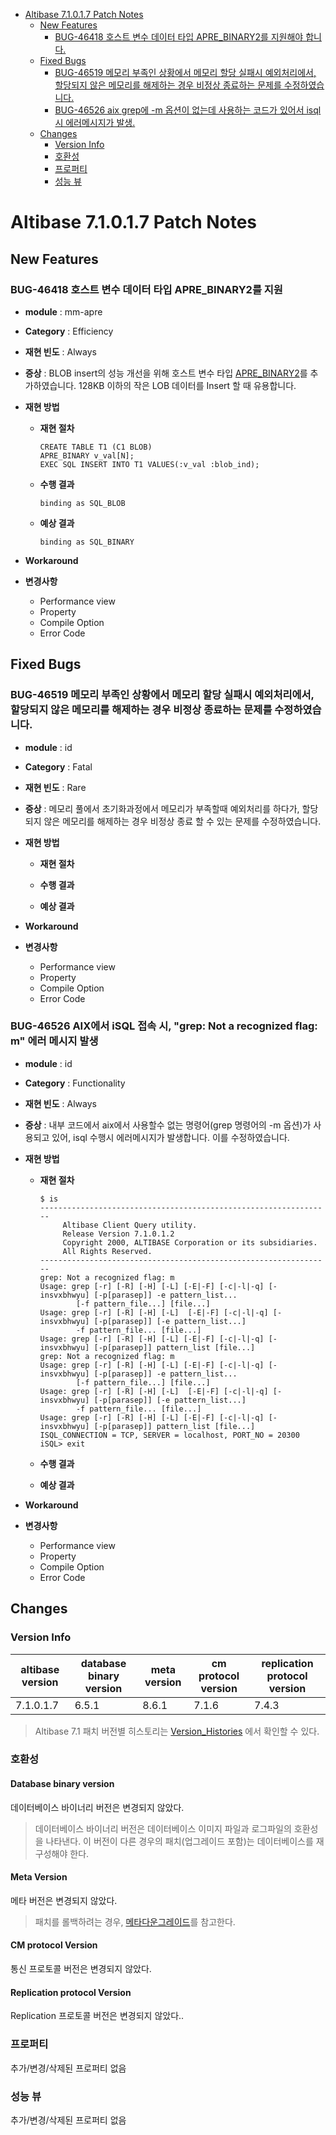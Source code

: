 <!-- START doctoc generated TOC please keep comment here to allow auto update -->
<!-- DON'T EDIT THIS SECTION, INSTEAD RE-RUN doctoc TO UPDATE -->

- [Altibase 7.1.0.1.7 Patch Notes](#altibase-71017-patch-notes)
  - [New Features](#new-features)
    - [BUG-46418 호스트 변수 데이터 타입 APRE\_BINARY2를 지원해야 합니다.](#bug-46418호스트-변수-데이터-타입-apre_binary2를-지원)
  - [Fixed Bugs](#fixed-bugs)
    - [BUG-46519 메모리 부족인 상황에서 메모리 할당 실패시 예외처리에서, 할당되지 않은 메모리를 해제하는 경우 비정상 종료하는 문제를 수정하였습니다.](#bug-46519메모리-부족인-상황에서-메모리-할당-실패시-예외처리에서-할당되지-않은-메모리를-해제하는-경우-비정상-종료하는-문제를-수정하였습니다)
    - [BUG-46526 aix grep에 -m 옵션이 없는데 사용하는 코드가 있어서 isql시 에러메시지가 발생.](#bug-46526aix에서-isql-접속-시-grep-not-a-recognized-flag-m-에러-메시지-발생)
  - [Changes](#changes)
    - [Version Info](#version-info)
    - [호환성](#%ED%98%B8%ED%99%98%EC%84%B1)
    - [프로퍼티](#%ED%94%84%EB%A1%9C%ED%8D%BC%ED%8B%B0)
    - [성능 뷰](#%EC%84%B1%EB%8A%A5-%EB%B7%B0)

<!-- END doctoc generated TOC please keep comment here to allow auto update -->

Altibase 7.1.0.1.7 Patch Notes
==============================
New Features
------------

### BUG-46418 호스트 변수 데이터 타입 APRE\_BINARY2를 지원

- **module** : mm-apre

- **Category** : Efficiency

- **재현 빈도** : Always

- **증상** : BLOB insert의 성능 개선을 위해 호스트 변수 타입
  [APRE\_BINARY2](<https://github.com/ALTIBASE/Documents/blob/13554fc3e4451721db8a50f08fbabce281dcb5b5/Manuals/Altibase_7.1/kor/Precompiler_1.md#apre_binary2>)를 추가하였습니다. 128KB 이하의 작은 LOB 데이터를 Insert 할 때 유용합니다. 

- **재현 방법**

  -   **재현 절차**

          CREATE TABLE T1 (C1 BLOB)
          APRE_BINARY v_val[N];
          EXEC SQL INSERT INTO T1 VALUES(:v_val :blob_ind);

  -   **수행 결과**

          binding as SQL_BLOB

  -   **예상 결과**

          binding as SQL_BINARY

- **Workaround**

- **변경사항**

  -   Performance view
  -   Property
  -   Compile Option
  -   Error Code

Fixed Bugs
----------

### BUG-46519 메모리 부족인 상황에서 메모리 할당 실패시 예외처리에서, 할당되지 않은 메모리를 해제하는 경우 비정상 종료하는 문제를 수정하였습니다.

-   **module** : id

-   **Category** : Fatal

-   **재현 빈도** : Rare

-   **증상** : 메모리 풀에서 초기화과정에서 메모리가 부족할때 예외처리를
    하다가, 할당되지 않은 메모리를 해제하는 경우 비정상 종료 할 수 있는
    문제를 수정하였습니다.

-   **재현 방법**

    -   **재현 절차**

    -   **수행 결과**

    -   **예상 결과**

-   **Workaround**

-   **변경사항**

    -   Performance view
    -   Property
    -   Compile Option
    -   Error Code

### BUG-46526 AIX에서 iSQL 접속 시, "grep: Not a recognized flag: m" 에러 메시지 발생

- **module** : id

- **Category** : Functionality

- **재현 빈도** : Always

- **증상** : 내부 코드에서 aix에서 사용할수 없는 명령어(grep 명령어의
  -m 옵션)가 사용되고 있어, isql 수행시 에러메시지가 발생합니다. 이를
  수정하였습니다.

- **재현 방법**

  - **재현 절차**

    ```
    $ is
    -----------------------------------------------------------------
         Altibase Client Query utility.
         Release Version 7.1.0.1.2
         Copyright 2000, ALTIBASE Corporation or its subsidiaries.
         All Rights Reserved.
    -----------------------------------------------------------------
    grep: Not a recognized flag: m
    Usage: grep [-r] [-R] [-H] [-L] [-E|-F] [-c|-l|-q] [-insvxbhwyu] [-p[parasep]] -e pattern_list...
            [-f pattern_file...] [file...]
    Usage: grep [-r] [-R] [-H] [-L]  [-E|-F] [-c|-l|-q] [-insvxbhwyu] [-p[parasep]] [-e pattern_list...]
            -f pattern_file... [file...]
    Usage: grep [-r] [-R] [-H] [-L] [-E|-F] [-c|-l|-q] [-insvxbhwyu] [-p[parasep]] pattern_list [file...]
    grep: Not a recognized flag: m
    Usage: grep [-r] [-R] [-H] [-L] [-E|-F] [-c|-l|-q] [-insvxbhwyu] [-p[parasep]] -e pattern_list...
            [-f pattern_file...] [file...]
    Usage: grep [-r] [-R] [-H] [-L]  [-E|-F] [-c|-l|-q] [-insvxbhwyu] [-p[parasep]] [-e pattern_list...]
            -f pattern_file... [file...]
    Usage: grep [-r] [-R] [-H] [-L] [-E|-F] [-c|-l|-q] [-insvxbhwyu] [-p[parasep]] pattern_list [file...]
    ISQL_CONNECTION = TCP, SERVER = localhost, PORT_NO = 20300
    iSQL> exit
    ```

  - **수행 결과**

  - **예상 결과**

- **Workaround**

- **변경사항**

  -   Performance view
  -   Property
  -   Compile Option
  -   Error Code

Changes
-------

### Version Info

| altibase version | database binary version | meta version | cm protocol version | replication protocol version |
| ---------------- | ----------------------- | ------------ | ------------------- | ---------------------------- |
| 7.1.0.1.7        | 6.5.1                   | 8.6.1        | 7.1.6               | 7.4.3                        |

> Altibase 7.1 패치 버전별 히스토리는
> [Version\_Histories](https://github.com/ALTIBASE/Documents/blob/master/PatchNotes/Altibase_7_1_Version_Histories.md)
> 에서 확인할 수 있다.

### 호환성

#### Database binary version

데이터베이스 바이너리 버전은 변경되지 않았다.

> 데이터베이스 바이너리 버전은 데이터베이스 이미지 파일과 로그파일의
> 호환성을 나타낸다. 이 버전이 다른 경우의 패치(업그레이드 포함)는
> 데이터베이스를 재구성해야 한다.

#### Meta Version

메타 버전은 변경되지 않았다.

> 패치를 롤백하려는 경우,
> [메타다운그레이드](https://github.com/ALTIBASE/Documents/blob/master/Manuals/Altibase_7.1/kor/Installation.md#%EB%A9%94%ED%83%80-%EB%8B%A4%EC%9A%B4%EA%B7%B8%EB%A0%88%EC%9D%B4%EB%93%9Cmeta-downgrade)를
> 참고한다.

#### CM protocol Version

통신 프로토콜 버전은 변경되지 않았다.

#### Replication protocol Version

Replication 프로토콜 버전은 변경되지 않았다..

### 프로퍼티

추가/변경/삭제된 프로퍼티 없음

### 성능 뷰

추가/변경/삭제된 프로퍼티 없음
